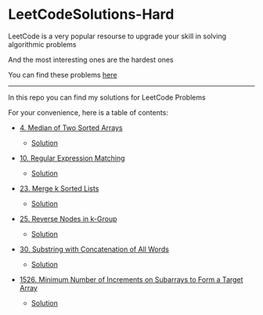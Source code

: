 # LeetCodeSolutions-Hard

LeetCode is a very popular resourse to upgrade your skill in solving algorithmic problems

And the most interesting ones are the hardest ones

You can find these problems [here](https://leetcode.com/problemset/algorithms/?difficulty=HARD&page=1)

---

In this repo you can find my solutions for LeetCode Problems

For your convenience, here is a table of contents:

- [4. Median of Two Sorted Arrays](https://leetcode.com/problems/median-of-two-sorted-arrays/)
    - [Solution](https://github.com/heartsker/LeetCodeSolutions-Hard/blob/main/0004_Median_of_Two_Sorted_Arrays.swift)

- [10. Regular Expression Matching](https://leetcode.com/problems/regular-expression-matching/)
    - [Solution](https://github.com/heartsker/LeetCodeSolutions-Hard/blob/main/0010_Regular_Expression_Matching.swift)

- [23. Merge k Sorted Lists](https://leetcode.com/problems/merge-k-sorted-lists/)
    - [Solution](https://github.com/heartsker/LeetCodeSolutions-Hard/blob/main/0023_Merge_k_Sorted_Lists.swift)

- [25. Reverse Nodes in k-Group](https://leetcode.com/problems/reverse-nodes-in-k-group/)
    - [Solution](https://github.com/heartsker/LeetCodeSolutions-Hard/blob/main/25_Reverse_Nodes_in_k-Group.swift)
    
- [30. Substring with Concatenation of All Words](https://leetcode.com/problems/substring-with-concatenation-of-all-words/)
    - [Solution](https://github.com/heartsker/LeetCodeSolutions-Hard/blob/main/0030_Substring_with_Concatenation_of_All_Words.swift)

- [1526. Minimum Number of Increments on Subarrays to Form a Target Array](https://leetcode.com/problems/minimum-number-of-increments-on-subarrays-to-form-a-target-array/)
    - [Solution](https://github.com/heartsker/LeetCodeSolutions-Hard/blob/main/1526_Minimum_Number_of_Increments_on_Subarrays_to_Form_a_Target_Array)